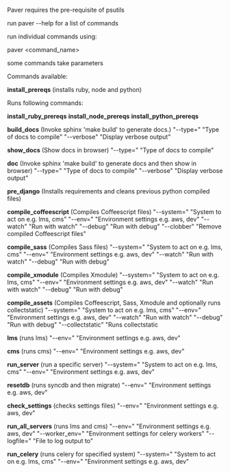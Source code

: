 Paver requires the pre-requisite of psutils

run paver --help for a list of commands

run individual commands using:

paver <command_name>

some commands take parameters


Commands available:

**install_prereqs** (installs ruby, node and python)

Runs following commands:

**install_ruby_prereqs**
**install_node_prereqs**
**install_python_prereqs**


**build_docs** (Invoke sphinx 'make build' to generate docs.)
    "--type=" "Type of docs to compile"
    "--verbose" "Display verbose output"

**show_docs** (Show docs in browser)
    "--type=" "Type of docs to compile"

**doc** (Invoke sphinx 'make build' to generate docs and then show in browser)
    "--type=" "Type of docs to compile"
    "--verbose" "Display verbose output"

**pre_django**  (Installs requirements and cleans previous python compiled files)

**compile_coffeescript** (Compiles Coffeescript files)
    "--system=" "System to act on e.g. lms, cms"
    "--env=" "Environment settings e.g. aws, dev"
    "--watch" "Run with watch"
    "--debug" "Run with debug"
    "--clobber" "Remove compiled Coffeescript files"

**compile_sass** (Compiles Sass files)
    "--system=" "System to act on e.g. lms, cms"
    "--env=" "Environment settings e.g. aws, dev"
    "--watch" "Run with watch"
    "--debug" "Run with debug"

**compile_xmodule** (Compiles Xmodule)
    "--system=" "System to act on e.g. lms, cms"
    "--env=" "Environment settings e.g. aws, dev"
    "--watch" "Run with watch"
    "--debug" "Run with debug"

**compile_assets** (Compiles Coffeescript, Sass, Xmodule and optionally runs collectstatic)
    "--system=" "System to act on e.g. lms, cms"
    "--env=" "Environment settings e.g. aws, dev"
    "--watch" "Run with watch"
    "--debug" "Run with debug"
    "--collectstatic" "Runs collectstatic

**lms** (runs lms)
    "--env=" "Environment settings e.g. aws, dev"

**cms** (runs cms)
    "--env=" "Environment settings e.g. aws, dev"

**run_server** (run a specific server)
    "--system=" "System to act on e.g. lms, cms"
    "--env=" "Environment settings e.g. aws, dev"

**resetdb** (runs syncdb and then migrate)
    "--env=" "Environment settings e.g. aws, dev"

**check_settings** (checks settings files)
    "--env=" "Environment settings e.g. aws, dev"

**run_all_servers** (runs lms and cms)
    "--env=" "Environment settings e.g. aws, dev"
    "--worker_env=" "Environment settings for celery workers"
    "--logfile=" "File to log output to"

**run_celery** (runs celery for specified system)
    "--system=" "System to act on e.g. lms, cms"
    "--env=" "Environment settings e.g. aws, dev"
